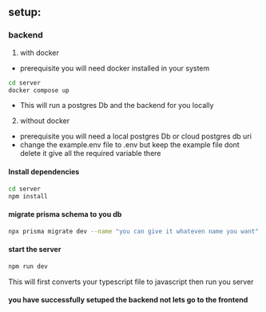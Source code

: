 ## setup:

### backend
1. with docker 
- prerequisite you will need docker installed in your system 
```bash
cd server 
docker compose up 
```
- This will run a postgres Db and the backend for you locally 

2. without docker 

- prerequisite you will need a local postgres Db or cloud postgres db  uri
- change the example.env file to .env but keep the example file dont delete it give all the required variable there
 
 #### Install dependencies
 ```bash
 cd server 
 npm install 
```

 #### migrate prisma schema to you db 
```bash
npx prisma migrate dev --name "you can give it whateven name you want"
```
#### start the server 
```bash
npm run dev 
```
This will first converts your typescript file to javascript then run you server
#### you have successfully setuped the backend not lets go to the frontend

